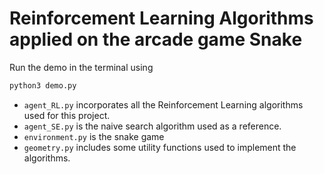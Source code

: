 # Reinforcement Learning Algorithms applied on the arcade game Snake

Run the demo in the terminal using
```python
python3 demo.py
```

- `agent_RL.py` incorporates all the Reinforcement Learning algorithms used for this project.
- `agent_SE.py` is the naive search algorithm used as a reference.
- `environment.py` is the snake game
- `geometry.py` includes some utility functions used to implement the algorithms.
